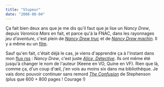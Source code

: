 ```yaml
---
title: "Stupeur"
date: "2008-08-04"
---
```


Ça fait bien deux ans que je me dis qu'il faut que je lise un _Nancy Drew_, depuis _Veronica Mars_ en fait, et parce qu'à la FNAC, dans les rayonnages _jeu d'aventure_, c'est plein de _[Nancy Drew truc](http://www.amazon.fr/Enqu%C3%AAtes-Nancy-Drew-L%C3%A9gende-Cristal/dp/B0018MLTUE)_ et de _[Nancy Drew machin](http://www.amazon.fr/Enqu%C3%AAtes-Nancy-Drew-Cr%C3%A9ature-Kapu/dp/2742982566)_. Il y a même eu un [film](http://www.imdb.com/title/tt0479500/).

Sauf qu'en fait, c'était déjà le cas, je viens d'apprendre ça à l'instant dans mon [flux rss](http://sskizo.free.fr/wordpress/?p=1026) : _Nancy Drew_, c'est juste _[Alice, Détective](http://fr.wikipedia.org/wiki/Alice_Roy)_. Ils ont même été jusqu'à changer le nom de l'auteur (Keene en VO, Quine en VF). Rien que là, comme ça, d'un coup d'œil, j'en vois au moins six dans ma bibliothèque. Je vais donc pouvoir continuer sans remord _[The Confusion](http://www.amazon.com/Confusion-Baroque-Cycle-Vol/dp/B0009K765I)_ de Stephenson (plus que 600 + 800 pages ! Courage !)
